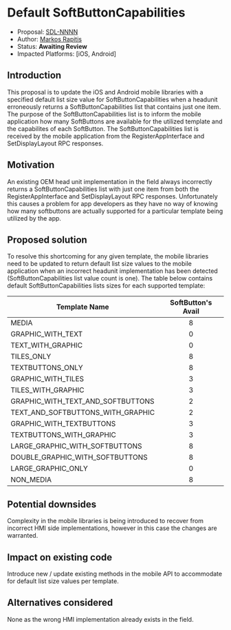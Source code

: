 # Default SoftButtonCapabilities

* Proposal: [SDL-NNNN](nnnn-default-softbuttoncapabilities.md)
* Author: [Markos Rapitis](https://github.com/mrapitis) 
* Status: **Awaiting Review**
* Impacted Platforms: [iOS, Android]

## Introduction

This proposal is to update the iOS and Android mobile libraries with a specified default list size value for SoftButtonCapabilities when a headunit erroneously returns a SoftButtonCapabilities list that contains just one item.  The purpose of the SoftButtonCapabilities list is to inform the mobile application how many SoftButtons are available for the utilized template and the capabilites of each SoftButton. The  SoftButtonCapabilities list is received by the mobile application from the RegisterAppInterface and SetDisplayLayout RPC responses.

## Motivation

An existing OEM head unit implementation in the field always incorrectly returns a SoftButtonCapabilities list with just one item from both the RegisterAppInterface and SetDisplayLayout RPC responses.  Unfortunately this causes a problem for app developers as they have no way of knowing how many softbuttons are actually supported for a particular template being utilized by the app.  

## Proposed solution
To resolve this shortcoming for any given template, the mobile libraries need to be updated to return default list size values to the mobile application when an incorrect headunit implementation has been detected (SoftButtonCapabilities list value count is one). The table below contains default SoftButtonCapabilities lists sizes for each supported template:

| Template Name                      | SoftButton's Avail |
| ---------------------------------- |:--------:|
| MEDIA                              | 8    |
| GRAPHIC_WITH_TEXT                  | 0    |
| TEXT_WITH_GRAPHIC                  | 0    |
| TILES_ONLY                         | 8    |
| TEXTBUTTONS_ONLY                   | 8    |
| GRAPHIC_WITH_TILES                 | 3    |
| TILES_WITH_GRAPHIC                 | 3    |
| GRAPHIC_WITH_TEXT_AND_SOFTBUTTONS  | 2    |
| TEXT_AND_SOFTBUTTONS_WITH_GRAPHIC  | 2    |
| GRAPHIC_WITH_TEXTBUTTONS           | 3    |
| TEXTBUTTONS_WITH_GRAPHIC           | 3    |
| LARGE_GRAPHIC_WITH_SOFTBUTTONS     | 8    |
| DOUBLE_GRAPHIC_WITH_SOFTBUTTONS    | 8    |
| LARGE_GRAPHIC_ONLY                 | 0    |
| NON_MEDIA                          | 8    |

## Potential downsides
Complexity in the mobile libraries is being introduced to recover from incorrect HMI side implementations, however in this case the changes are warranted.

## Impact on existing code
Introduce new / update existing methods in the mobile API to accommodate for default list size values per template.

## Alternatives considered
None as the wrong HMI implementation already exists in the field.
